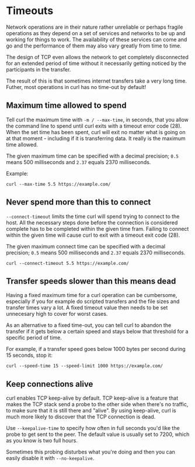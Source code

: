 # Timeouts

Network operations are in their nature rather unreliable or perhaps fragile
operations as they depend on a set of services and networks to be up and
working for things to work. The availability of these services can come and go
and the performance of them may also vary greatly from time to time.

The design of TCP even allows the network to get completely disconnected for
an extended period of time without it necessarily getting noticed by the
participants in the transfer.

The result of this is that sometimes internet transfers take a very long
time. Futher, most operations in curl has no time-out by default!

## Maximum time allowed to spend

Tell curl the maximum time with `-m / --max-time`, in seconds, that you allow
the command line to spend until curl exits with a timeout error code
(28). When the set time has been spent, curl will exit no matter what is going
on at that moment - including if it is transferring data. It really is the
maximum time allowed.

The given maximum time can be specified with a decimal precision; `0.5` means
500 milliseconds and `2.37` equals 2370 milliseconds.

Example:

    curl --max-time 5.5 https://example.com/

## Never spend more than this to connect

`--connect-timeout` limits the time curl will spend trying to connect to the
host. All the necessary steps done before the connection is considered
complete has to be completed within the given time fram. Failing to connect
within the given time will cause curl to exit with a timeout exit code (28).

The given maximum connect time can be specified with a decimal precision;
`0.5` means 500 milliseconds and `2.37` equals 2370 milliseconds.

    curl --connect-timeout 5.5 https://example.com/

## Transfer speeds slower than this means dead

Having a fixed maximum time for a curl operation can be cumbersome, especially
if you for example do scripted transfers and the file sizes and transfer times
vary a lot. A fixed timeout value then needs to be set unnecesary high to
cover for worst cases.

As an alternative to a fixed time-out, you can tell curl to abandon the
transfer if it gets below a certain speed and stays below that threshold for a
specific period of time.

For example, if a transfer speed goes below 1000 bytes per second during 15
seconds, stop it:

    curl --speed-time 15 --speed-limit 1000 https://example.com/

## Keep connections alive

curl enables TCP keep-alive by default. TCP keep-alive is a feature that makes
the TCP stack send a probe to the other side when there's no traffic, to make
sure that it is still there and "alive". By using keep-alive, curl is much
more likely to discover that the TCP connection is dead.

Use `--keepalive-time` to specify how often in full seconds you'd like the
probe to get sent to the peer. The default value is usually set to 7200, which
as you know is two full hours.

Sometimes this probing disturbes what you're doing and then you can easily
disable it with `--no-keepalive`.
